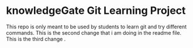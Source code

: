 # knowledgeGate Git Learning Project

This repo is only meant to be used by students to learn git and try different commands.
This is the second change that i am doing in the readme file.
This is the third change .
